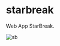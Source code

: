 # starbreak
Web App StarBreak.

![sb](https://github.com/proxlu/starbreak/assets/105125779/48801c90-55d7-473d-b8ed-16a3bb00e099)
